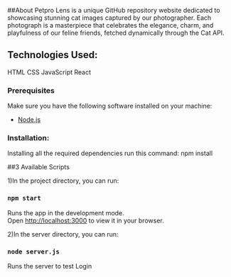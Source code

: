 ##About
Petpro Lens is a unique GitHub repository website dedicated to showcasing stunning cat images captured by our photographer. Each photograph is a masterpiece that celebrates the elegance, charm, and playfulness of our feline friends, fetched dynamically through the Cat API.

## Technologies Used:
HTML
CSS
JavaScript
React

### Prerequisites

Make sure you have the following software installed on your machine:

- [Node.js](https://nodejs.org/) 

### Installation:
Installing all the required dependencies run this command:
npm install

##3 Available Scripts

1)In the project directory, you can run:

### `npm start`

Runs the app in the development mode.\
Open [http://localhost:3000](http://localhost:3000) to view it in your browser.

2)In the server directory, you can run:

### `node server.js`

Runs the server to test Login

